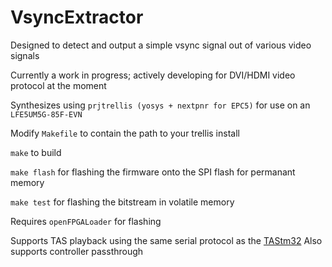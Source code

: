 # VsyncExtractor
Designed to detect and output a simple vsync signal out of various video signals

Currently a work in progress; actively developing for  DVI/HDMI video protocol at the moment

Synthesizes using `prjtrellis (yosys + nextpnr for EPC5)` for use on an `LFE5UM5G-85F-EVN`

Modify `Makefile` to contain the path to your trellis install

`make` to build

`make flash` for flashing the firmware onto the SPI flash for permanant memory

`make test` for flashing the bitstream in volatile memory

Requires `openFPGALoader` for flashing

Supports TAS playback using the same serial protocol as the [TAStm32](https://github.com/Ownasaurus/TAStm32)
Also supports controller passthrough
